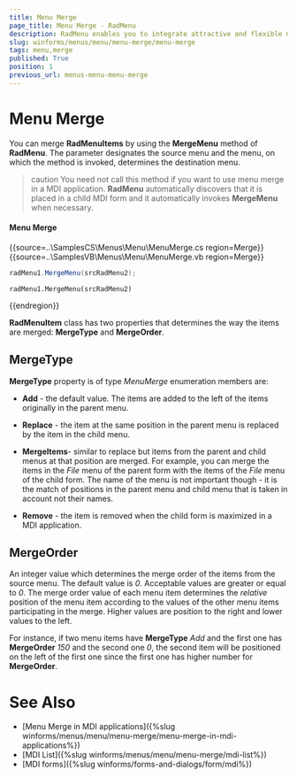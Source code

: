 ```yaml
---
title: Menu Merge
page_title: Menu Merge - RadMenu
description: RadMenu enables you to integrate attractive and flexible menus on Forms within your Windows applications.
slug: winforms/menus/menu/menu-merge/menu-merge
tags: menu,merge
published: True
position: 1
previous_url: menus-menu-menu-merge
---
```


# Menu Merge

You can merge **RadMenuItems** by using the **MergeMenu** method of **RadMenu**. The parameter designates the source menu and the menu, on which the method is invoked, determines the destination menu.

>caution You need not call this method if you want to use menu merge in a MDI application. **RadMenu** automatically discovers that it is placed in a child MDI form and it automatically invokes **MergeMenu** when necessary.
>

#### Menu Merge

{{source=..\SamplesCS\Menus\Menu\MenuMerge.cs region=Merge}} 
{{source=..\SamplesVB\Menus\Menu\MenuMerge.vb region=Merge}} 

````C#
radMenu1.MergeMenu(srcRadMenu2);

````
````VB.NET
radMenu1.MergeMenu(srcRadMenu2)

````

{{endregion}} 

__RadMenuItem__ class has two properties that determines the way the items are merged: __MergeType__ and __MergeOrder__.  

## MergeType

__MergeType__ property is of type *MenuMerge* enumeration members are:

* __Add__ - the default value. The items are added to the left of the items originally in the parent menu.

* __Replace__ - the item at the same position in the parent menu is replaced by the item in the child menu.

* __MergeItems__- similar to replace but items from the parent and child menus at that position are merged. For example, you can merge the items in the *File* menu of the parent form with the items of the *File* menu of the child form. The name of the menu is not important though - it is the match of positions in the parent menu and child menu that is taken in account not their names.

* __Remove__ - the item is removed when the child form is maximized in a MDI application.

## MergeOrder

An integer value which determines the merge order of the items from the source menu. The default value is *0*. Acceptable values are greater or equal to *0*. The merge order value of each menu item determines the *relative* position of the menu item according to the values of the other menu items participating in the merge. Higher values are position to the right and lower values to the left.

For instance, if two menu items have **MergeType** *Add* and the first one has **MergeOrder** *150* and the second one *0*, the second item will be positioned on the left of the first one since the first one has higher number for **MergeOrder**.

# See Also

* [Menu Merge in MDI applications]({%slug winforms/menus/menu/menu-merge/menu-merge-in-mdi-applications%})	
* [MDI List]({%slug winforms/menus/menu/menu-merge/mdi-list%})	
* [MDI forms]({%slug winforms/forms-and-dialogs/form/mdi%})	
